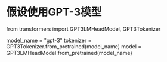 # 假设使用GPT-3模型
from transformers import GPT3LMHeadModel, GPT3Tokenizer

model_name = "gpt-3"
tokenizer = GPT3Tokenizer.from_pretrained(model_name)
model = GPT3LMHeadModel.from_pretrained(model_name)